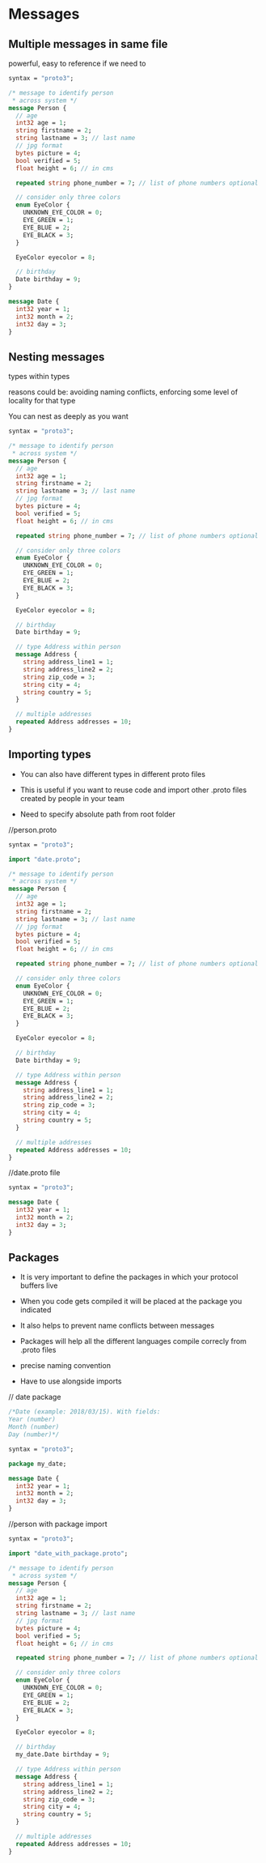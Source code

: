 # Messages

## Multiple messages in same file

powerful, easy to reference if we need to

```proto
syntax = "proto3";

/* message to identify person
 * across system */
message Person {
  // age
  int32 age = 1;
  string firstname = 2;
  string lastname = 3; // last name
  // jpg format
  bytes picture = 4;
  bool verified = 5;
  float height = 6; // in cms

  repeated string phone_number = 7; // list of phone numbers optional

  // consider only three colors
  enum EyeColor {
    UNKNOWN_EYE_COLOR = 0;
    EYE_GREEN = 1;
    EYE_BLUE = 2;
    EYE_BLACK = 3;
  }

  EyeColor eyecolor = 8;

  // birthday
  Date birthday = 9;
}

message Date {
  int32 year = 1;
  int32 month = 2;
  int32 day = 3;
}
```

## Nesting messages

types within types

reasons could be: avoiding naming conflicts, enforcing some level of locality for that type

You can nest as deeply as you want

```proto
syntax = "proto3";

/* message to identify person
 * across system */
message Person {
  // age
  int32 age = 1;
  string firstname = 2;
  string lastname = 3; // last name
  // jpg format
  bytes picture = 4;
  bool verified = 5;
  float height = 6; // in cms

  repeated string phone_number = 7; // list of phone numbers optional

  // consider only three colors
  enum EyeColor {
    UNKNOWN_EYE_COLOR = 0;
    EYE_GREEN = 1;
    EYE_BLUE = 2;
    EYE_BLACK = 3;
  }

  EyeColor eyecolor = 8;

  // birthday
  Date birthday = 9;

  // type Address within person
  message Address {
    string address_line1 = 1;
    string address_line2 = 2;
    string zip_code = 3;
    string city = 4;
    string country = 5;
  }

  // multiple addresses
  repeated Address addresses = 10;
}
```

## Importing types

* You can also have different types in different proto files

* This is useful if you want to reuse code and import other .proto files created by people in your team

* Need to specify absolute path from root folder

//person.proto

```proto
syntax = "proto3";

import "date.proto";

/* message to identify person
 * across system */
message Person {
  // age
  int32 age = 1;
  string firstname = 2;
  string lastname = 3; // last name
  // jpg format
  bytes picture = 4;
  bool verified = 5;
  float height = 6; // in cms

  repeated string phone_number = 7; // list of phone numbers optional

  // consider only three colors
  enum EyeColor {
    UNKNOWN_EYE_COLOR = 0;
    EYE_GREEN = 1;
    EYE_BLUE = 2;
    EYE_BLACK = 3;
  }

  EyeColor eyecolor = 8;

  // birthday
  Date birthday = 9;

  // type Address within person
  message Address {
    string address_line1 = 1;
    string address_line2 = 2;
    string zip_code = 3;
    string city = 4;
    string country = 5;
  }

  // multiple addresses
  repeated Address addresses = 10;
}
```

//date.proto file

```proto
syntax = "proto3";

message Date {
  int32 year = 1;
  int32 month = 2;
  int32 day = 3;
}
```

## Packages

* It is very important to define the packages in which your protocol buffers live

* When you code gets compiled it will be placed at the package you indicated

* It also helps to prevent name conflicts between messages

* Packages will help all the different languages compile correcly from .proto files

* precise naming convention

* Have to use alongside imports

// date package

```proto
/*Date (example: 2018/03/15). With fields:
Year (number)
Month (number)
Day (number)*/

syntax = "proto3";

package my_date;

message Date {
  int32 year = 1;
  int32 month = 2;
  int32 day = 3;
}
```

//person with package import

```proto
syntax = "proto3";

import "date_with_package.proto";

/* message to identify person
 * across system */
message Person {
  // age
  int32 age = 1;
  string firstname = 2;
  string lastname = 3; // last name
  // jpg format
  bytes picture = 4;
  bool verified = 5;
  float height = 6; // in cms

  repeated string phone_number = 7; // list of phone numbers optional

  // consider only three colors
  enum EyeColor {
    UNKNOWN_EYE_COLOR = 0;
    EYE_GREEN = 1;
    EYE_BLUE = 2;
    EYE_BLACK = 3;
  }

  EyeColor eyecolor = 8;

  // birthday
  my_date.Date birthday = 9;

  // type Address within person
  message Address {
    string address_line1 = 1;
    string address_line2 = 2;
    string zip_code = 3;
    string city = 4;
    string country = 5;
  }

  // multiple addresses
  repeated Address addresses = 10;
}

```
